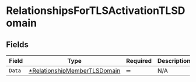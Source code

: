 # RelationshipsForTLSActivationTLSDomain


## Fields

| Field                                                                              | Type                                                                               | Required                                                                           | Description                                                                        |
| ---------------------------------------------------------------------------------- | ---------------------------------------------------------------------------------- | ---------------------------------------------------------------------------------- | ---------------------------------------------------------------------------------- |
| `Data`                                                                             | [*RelationshipMemberTLSDomain](../../models/shared/relationshipmembertlsdomain.md) | :heavy_minus_sign:                                                                 | N/A                                                                                |